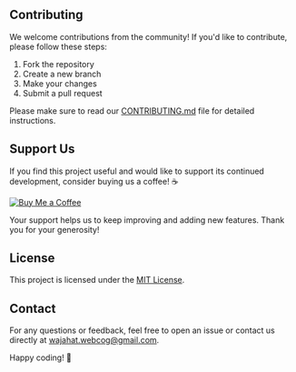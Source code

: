 ## Contributing

We welcome contributions from the community! If you'd like to contribute, please follow these steps:

1. Fork the repository
2. Create a new branch
3. Make your changes
4. Submit a pull request

Please make sure to read our [CONTRIBUTING.md](CONTRIBUTING.md) file for detailed instructions.

## Support Us

If you find this project useful and would like to support its continued development, consider buying us a coffee! ☕ 

[![Buy Me a Coffee](https://img.buymeacoffee.com/button-api/?text=Buy%20me%20a%20coffee&emoji=&slug=webcog&button_colour=FFDD00&font_colour=000000&font_family=Cookie&outline_colour=000000&coffee_colour=ffffff)](https://buymeacoffee.com/webcog)

Your support helps us to keep improving and adding new features. Thank you for your generosity!

## License

This project is licensed under the [MIT License](LICENSE).

## Contact

For any questions or feedback, feel free to open an issue or contact us directly at [wajahat.webcog@gmail.com](mailto:wajahat.webcog@gmail.com).

Happy coding! 🎉
